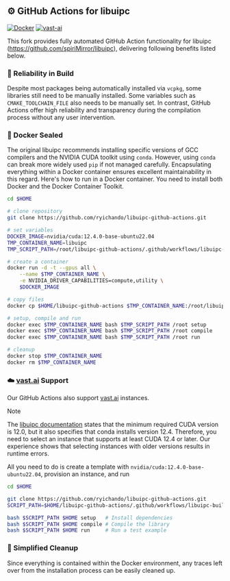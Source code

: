 ## ⚙️ GitHub Actions for libuipc

[![Docker](https://github.com/ryichando/libuipc-github-actions/actions/workflows/docker.yml/badge.svg)](https://github.com/ryichando/libuipc-github-actions/actions/workflows/docker.yml) [![vast-ai](https://github.com/ryichando/libuipc-github-actions/actions/workflows/vast-ai.yml/badge.svg)](https://github.com/ryichando/libuipc-github-actions/actions/workflows/vast-ai.yml)

This fork provides fully automated GitHub Action functionality for libuipc (https://github.com/spiriMirror/libuipc), delivering following benefits listed below.

### 🔧 Reliability in Build

Despite most packages being automatically installed via `vcpkg`, some libraries still need to be manually installed.
Some variables such as `CMAKE_TOOLCHAIN_FILE` also needs to be manually set.
In contrast, GitHub Actions offer high reliability and transparency during the compilation process without any user intervention.

### 🐳 Docker Sealed

The original libuipc recommends installing specific versions of GCC compilers and the NVIDIA CUDA toolkit using `conda`.
However, using `conda` can break more widely used `pip` if not managed carefully. Encapsulating everything within a Docker container ensures excellent maintainability in this regard.
Here's how to run in a Docker container.
You need to install both Docker and the Docker Container Toolkit.

```bash
cd $HOME

# clone repository
git clone https://github.com/ryichando/libuipc-github-actions.git

# set variables
DOCKER_IMAGE=nvidia/cuda:12.4.0-base-ubuntu22.04
TMP_CONTAINER_NAME=libuipc
TMP_SCRIPT_PATH=/root/libuipc-github-actions/.github/workflows/libuipc-build.sh

# create a container
docker run -d -t --gpus all \
    --name $TMP_CONTAINER_NAME \
    -e NVIDIA_DRIVER_CAPABILITIES=compute,utility \
    $DOCKER_IMAGE

# copy files
docker cp $HOME/libuipc-github-actions $TMP_CONTAINER_NAME:/root/libuipc-github-actions

# setup, compile and run
docker exec $TMP_CONTAINER_NAME bash $TMP_SCRIPT_PATH /root setup
docker exec $TMP_CONTAINER_NAME bash $TMP_SCRIPT_PATH /root compile
docker exec $TMP_CONTAINER_NAME bash $TMP_SCRIPT_PATH /root run

# cleanup
docker stop $TMP_CONTAINER_NAME
docker rm $TMP_CONTAINER_NAME
```

### ☁️ [vast.ai](https://vast.ai) Support

Our GitHub Actions also support [vast.ai](https://vast.ai) instances.

> [!NOTE]
> The [libuipc documentation](https://spirimirror.github.io/libuipc-doc/build/) states that the minimum required CUDA version is 12.0, but it also specifies that conda installs version 12.4. Therefore, you need to select an instance that supports at least CUDA 12.4 or later.
> Our experience shows that selecting instances with older versions results in runtime errors.

All you need to do is create a template with `nvidia/cuda:12.4.0-base-ubuntu22.04`, provision an instance, and run

```bash
cd $HOME

git clone https://github.com/ryichando/libuipc-github-actions.git
SCRIPT_PATH=$HOME/libuipc-github-actions/.github/workflows/libuipc-build.sh

bash $SCRIPT_PATH $HOME setup   # Install dependencies
bash $SCRIPT_PATH $HOME compile # Compile the library
bash $SCRIPT_PATH $HOME run     # Run a test example
```

### 🧹 Simplified Cleanup
Since everything is contained within the Docker environment, any traces left over from the installation process can be easily cleaned up.